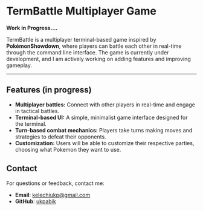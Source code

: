# TermBattle Multiplayer Game

**Work in Progress....**

TermBattle is a multiplayer terminal-based game inspired by **PokémonShowdown**, where players can battle each other in real-time through the command line interface. The game is currently under development, and I am actively working on adding features and improving gameplay.

---

## Features (in progress)
- **Multiplayer battles:** Connect with other players in real-time and engage in tactical battles.
- **Terminal-based UI:** A simple, minimalist game interface designed for the terminal.
- **Turn-based combat mechanics:** Players take turns making moves and strategies to defeat their opponents.
- **Customization:** Users will be able to customize their respective parties, choosing what Pokemon they want to use.



## Contact

For questions or feedback, contact me:

- **Email**: kelechiukp@gmail.com
- **GitHub**: [ukpabik](https://github.com/ukpabik)
